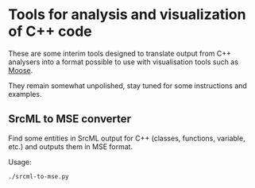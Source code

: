 # Tools for analysis and visualization of C++ code

These are some interim tools designed to translate output from C++
analysers into a format possible to use with visualisation tools such
as [Moose](http://www.moosetechnology.org/).

They remain somewhat unpolished, stay tuned for some
instructions and examples.

## SrcML to MSE converter

Find some entities in SrcML output for C++ (classes, functions,
variable, etc.) and outputs them in MSE format.

Usage:

~~~
./srcml-to-mse.py
~~~

